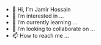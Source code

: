 - 👋 Hi, I’m Jamir Hossain
- 👀 I’m interested in ...
- 🌱 I’m currently learning ...
- 💞️ I’m looking to collaborate on ...
- 📫 How to reach me ...

<!---
jamircse/jamircse is a ✨ special ✨ repository because its `README.md` (this file) appears on your GitHub profile.
You can click the Preview link to take a look at your changes.
--->
